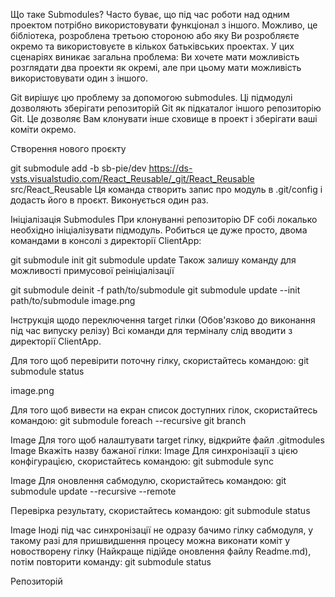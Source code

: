 Що таке Submodules?
Часто буває, що під час роботи над одним проектом потрібно використовувати функціонал з іншого. Можливо, це бібліотека, розроблена третьою стороною або яку Ви розробляєте окремо та використовуєте в кількох батьківських проектах. У цих сценаріях виникає загальна проблема: Ви хочете мати можливість розглядати два проекти як окремі, але при цьому мати можливість використовувати один з іншого.

Git вирішує цю проблему за допомогою submodules. Ці підмодулі дозволяють зберігати репозиторій Git як підкаталог іншого репозиторію Git. Це дозволяє Вам клонувати інше сховище в проект і зберігати ваші коміти окремо.

Створення нового проєкту

git submodule add -b sb-pie/dev https://ds-vsts.visualstudio.com/React_Reusable/_git/React_Reusable src/React_Reusable
Ця команда створить запис про модуль в .git/config і додасть його в проєкт. Виконується один раз.

Ініціалізація Submodules
При клонуванні репозиторію DF собі локалько необхідно ініціалізувати підмодуль. Робиться це дуже просто, двома командами в консолі з директорії ClientApp:

git submodule init
git submodule update
Також залишу команду для можливості примусової реініціалізації

git submodule deinit -f path/to/submodule
git submodule update --init path/to/submodule
image.png

Інструкція щодо переключення target гілки (Обов'язково до виконання під час випуску релізу)
Всі команди для терміналу слід вводити з директорії ClientApp.

Для того щоб перевірити поточну гілку, скористайтесь командою:
git submodule status

image.png

Для того щоб вивести на екран список доступних гілок, скористайтесь командою:
git submodule foreach --recursive git branch

Image
Для того щоб налаштувати target гілку, відкрийте файл .gitmodules
Image
Вкажіть назву бажаної гілки:
Image
Для синхронізації з цією конфігурацією, скористайтесь командою:
git submodule sync

Image
Для оновлення сабмодулю, скористайтесь командою:
git submodule update --recursive --remote

Перевірка результату, скористайтесь командою:
git submodule status

Image
Іноді під час синхронізації не одразу бачимо гілку сабмодуля, у такому разі для пришвидшення процесу можна виконати коміт у новостворену гілку (Найкраще підійде оновлення файлу Readme.md), потім повторити команду:
git submodule status

Репозиторій
